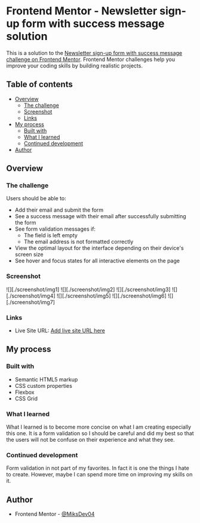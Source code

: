# Frontend Mentor - Newsletter sign-up form with success message solution

This is a solution to the [Newsletter sign-up form with success message challenge on Frontend Mentor](https://www.frontendmentor.io/challenges/newsletter-signup-form-with-success-message-3FC1AZbNrv). Frontend Mentor challenges help you improve your coding skills by building realistic projects. 

## Table of contents

- [Overview](#overview)
  - [The challenge](#the-challenge)
  - [Screenshot](#screenshot)
  - [Links](#links)
- [My process](#my-process)
  - [Built with](#built-with)
  - [What I learned](#what-i-learned)
  - [Continued development](#continued-development)
- [Author](#author)


## Overview

### The challenge

Users should be able to:

- Add their email and submit the form
- See a success message with their email after successfully submitting the form
- See form validation messages if:
  - The field is left empty
  - The email address is not formatted correctly
- View the optimal layout for the interface depending on their device's screen size
- See hover and focus states for all interactive elements on the page

### Screenshot

![][./screenshot/img1]
![][./screenshot/img2]
![][./screenshot/img3]
![][./screenshot/img4]
![][./screenshot/img5]
![][./screenshot/img6]
![][./screenshot/img7]


### Links

- Live Site URL: [Add live site URL here](https://your-live-site-url.com)

## My process

### Built with

- Semantic HTML5 markup
- CSS custom properties
- Flexbox
- CSS Grid

### What I learned

What I learned is to become more concise on what I am creating especially this one. It is a form validation so I should be careful and did my best so that the users will not be confuse on their experience and what they see.


### Continued development

Form validation in not part of my favorites. In fact it is one the things I hate to create. However, maybe I can spend more time on improving my skills on it.



## Author

- Frontend Mentor - [@MiksDev04](https://www.frontendmentor.io/profile/MiksDev04)



[def]: ./screenshot/img1.png
[def]: ./screenshot/img2.png
[def]: ./screenshot/img3.png
[def]: ./screenshot/img4.png
[def]: ./screenshot/img5.png
[def]: ./screenshot/img6.png
[def]: ./screenshot/img7.png